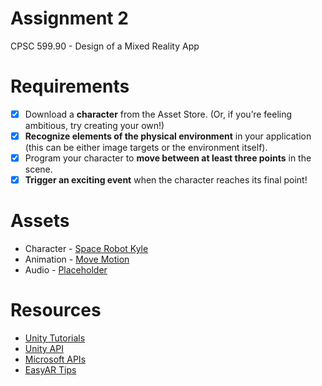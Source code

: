 # Assignment 2
CPSC 599.90 - Design of a Mixed Reality App

# Requirements
- [x] Download a **character** from the Asset Store. (Or, if you’re feeling ambitious, try creating your own!)
- [x] **Recognize elements of the physical environment** in your application (this can be either image targets or the environment itself).
- [x] Program your character to **move between at least three points** in the scene.
- [x] **Trigger an exciting event** when the character reaches its final point!

# Assets
- Character - [Space Robot Kyle](https://assetstore.unity.com/packages/3d/characters/robots/space-robot-kyle-4696)
- Animation - [Move Motion](https://assetstore.unity.com/packages/3d/animations/move-motion-free-pack-25900)
- Audio - [Placeholder]()

# Resources
- [Unity Tutorials](https://unity3d.com/learn/tutorials)
- [Unity API](https://docs.unity3d.com/ScriptReference/index.html)
- [Microsoft APIs](https://docs.microsoft.com/en-us/dotnet/api/)
- [EasyAR Tips](https://www.easyar.com/doc_sdk/en/Getting-Started/Setting-up-EasyAR-Unity-SDK.html)
